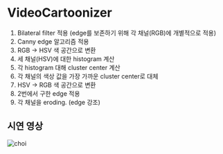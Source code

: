 # VideoCartoonizer

1. Bilateral filter 적용 (edge를 보존하기 위해 각 채널(RGB)에 개별적으로 적용)
2. Canny edge 알고리즘 적용
3. RGB -> HSV 색 공간으로 변환
4. 세 채널(HSV)에 대한 histogram 계산
5. 각 histogram 대해 cluster center 계산
6. 각 채널의 색상 값을 가장 가까운 cluster center로 대체
7. HSV -> RGB 색 공간으로 변환
8. 2번에서 구한 edge 적용
9. 각 채널을 eroding. (edge 강조)


## 시연 영상

![choi](https://user-images.githubusercontent.com/52823519/227142102-fb6141c9-7249-4181-b5b9-6089676a6687.gif)
